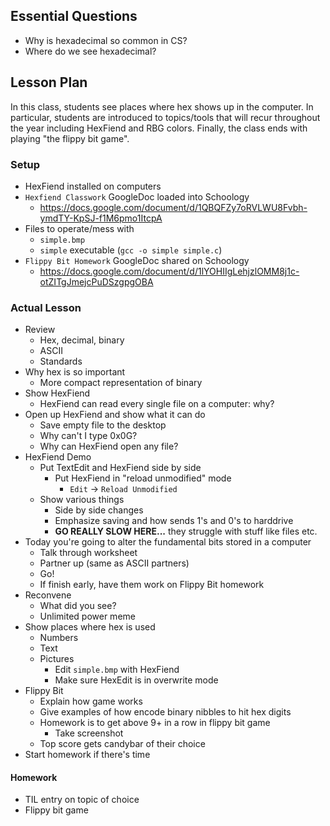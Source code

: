 ## Essential Questions

- Why is hexadecimal so common in CS?
- Where do we see hexadecimal?

## Lesson Plan

In this class, students see places where hex shows up in the computer. In
particular, students are introduced to topics/tools that will recur throughout
the year including HexFiend and RBG colors. Finally, the class ends with playing
"the flippy bit game".

### Setup

- HexFiend installed on computers
- `Hexfiend Classwork` GoogleDoc loaded into Schoology
    - https://docs.google.com/document/d/1QBQFZy7oRVLWU8Fvbh-ymdTY-KpSJ-f1M6pmo1ItcpA
- Files to operate/mess with
    - `simple.bmp`
    - `simple` executable (`gcc -o simple simple.c`)
- `Flippy Bit Homework` GoogleDoc shared on Schoology
    - https://docs.google.com/document/d/1lYOHIIgLehjzlOMM8j1c-otZITgJmejcPuDSzgpgOBA

### Actual Lesson

- Review
    - Hex, decimal, binary
    - ASCII
    - Standards
- Why hex is so important
    - More compact representation of binary
- Show HexFiend
    - HexFiend can read every single file on a computer: why?
- Open up HexFiend and show what it can do
    - Save empty file to the desktop
    - Why can't I type 0x0G?
    - Why can HexFiend open any file?
- HexFiend Demo
    - Put TextEdit and HexFiend side by side
        - Put HexFiend in "reload unmodified" mode
            - `Edit` -> `Reload Unmodified`
    - Show various things
        - Side by side changes
        - Emphasize saving and how sends 1's and 0's to harddrive
        - **GO REALLY SLOW HERE...** they struggle with stuff like files etc.
- Today you're going to alter the fundamental bits stored in a computer
    - Talk through worksheet
    - Partner up (same as ASCII partners)
    - Go!
    - If finish early, have them work on Flippy Bit homework
- Reconvene
    - What did you see?
    - Unlimited power meme
- Show places where hex is used
    - Numbers
    - Text
    - Pictures
        - Edit `simple.bmp` with HexFiend
        - Make sure HexEdit is in overwrite mode
- Flippy Bit
    - Explain how game works
    - Give examples of how encode binary nibbles to hit hex digits
    - Homework is to get above 9+ in a row in flippy bit game
        - Take screenshot
    - Top score gets candybar of their choice
- Start homework if there's time

 #### Homework
 
 - TIL entry on topic of choice
 - Flippy bit game

